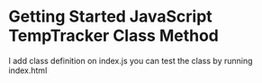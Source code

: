# Getting Started JavaScript TempTracker Class Method

I add class definition on index.js you can test the class by running index.html